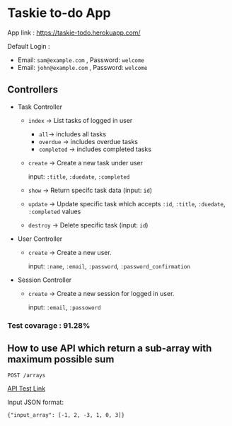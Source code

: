 # Taskie to-do App
App link : https://taskie-todo.herokuapp.com/

Default Login :
* Email: `sam@example.com` , Password: `welcome`
* Email: `john@example.com` , Password: `welcome`
## Controllers
* Task Controller 
    * `index` -> List tasks of logged in user
        * `all`-> includes all tasks
        * `overdue` -> includes overdue tasks
        * `completed` -> includes completed tasks
    * `create` -> Create a new task under user
        
        input: `:title`, `:duedate`, `:completed`
    * `show` -> Return specifc task data (input: `id`)
    * `update` -> Update specific task which accepts `:id`, `:title`, `:duedate`, `:completed` values
    * `destroy` -> Delete specific task (input: `id`)
* User Controller
    * `create` -> Create a new user.


        input: `:name`, `:email`, `:password`, `:password_confirmation`
            
* Session Controller
    * `create` -> Create a new session for logged in user.

        input: `:email`, `:passoword`

### Test covarage : 91.28% 


## How to use API which return a sub-array with maximum possible sum
`POST /arrays`

[API Test Link]('https://hopp.sh/r/ZbeBs1wwHRan')

Input JSON format:
```
{"input_array": [-1, 2, -3, 1, 0, 3]}
```
